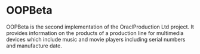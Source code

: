 # OOPBeta

OOPBeta is the second implementation of the OraclProduction Ltd project. It provides information on the products of a production line for multimedia devices which include music and movie players including serial numbers and manufacture date. 
